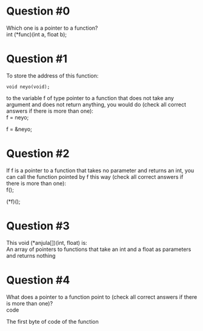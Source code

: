 # Question #0
Which one is a pointer to a function?  
int (*func)(int a, float b);

# Question #1
To store the address of this function:
```
void neyo(void);
```
to the variable f of type pointer to a function that does not take any argument and does not return anything, you would do (check all correct answers if there is more than one):  
f = neyo;  

f = &neyo;

# Question #2
If f is a pointer to a function that takes no parameter and returns an int, you can call the function pointed by f this way (check all correct answers if there is more than one):  
f();  

(*f)();  

# Question #3
This void (*anjula[])(int, float) is:  
An array of pointers to functions that take an int and a float as parameters and returns nothing

# Question #4
What does a pointer to a function point to (check all correct answers if there is more than one)?  
code  

The first byte of code of the function  

